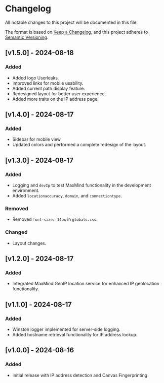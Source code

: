 # Changelog

All notable changes to this project will be documented in this file.

The format is based on [Keep a Changelog](https://keepachangelog.com/en/1.0.0/),
and this project adheres to [Semantic Versioning](https://semver.org/spec/v2.0.0.html).

## [v1.5.0] - 2024-08-18
### Added
- Added logo Userleaks.
- Improved links for mobile usability.
- Added current path display feature.
- Redesigned layout for better user experience.
- Added more traits on the IP address page.

## [v1.4.0] - 2024-08-17
### Added
- Sidebar for mobile view.
- Updated colors and performed a complete redesign of the layout.

## [v1.3.0] - 2024-08-17 
### Added
- Logging and `devIp` to test MaxMind functionality in the development environment.
- Added `locationaccuracy`, `domain`, and `connectiontype`.

### Removed
- Removed `font-size: 14px` in `globals.css`.

### Changed
- Layout changes.

## [v1.2.0] - 2024-08-17
### Added
- Integrated MaxMind GeoIP location service for enhanced IP geolocation functionality.

## [v1.1.0] - 2024-08-17
### Added
- Winston logger implemented for server-side logging.
- Added hostname retrieval functionality for IP address lookup.

## [v1.0.0] - 2024-08-16
### Added
- Initial release with IP address detection and Canvas Fingerprinting.
